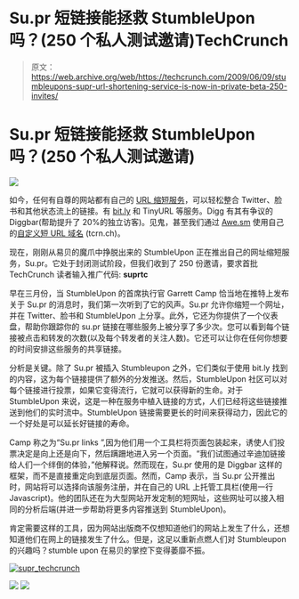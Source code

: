 # Su.pr 短链接能拯救 StumbleUpon 吗？(250 个私人测试邀请)TechCrunch

> 原文：<https://web.archive.org/web/https://techcrunch.com/2009/06/09/stumbleupons-supr-url-shortening-service-is-now-in-private-beta-250-invites/>

# Su.pr 短链接能拯救 StumbleUpon 吗？(250 个私人测试邀请)

![](img/39607858a81fdfe618f90f71e2b62525.png)

如今，任何有自尊的网站都有自己的 [URL 缩短服务](https://web.archive.org/web/20220928014746/http://www.beta.techcrunch.com/2009/04/06/are-url-shorteners-a-necessary-evil-or-just-evil/)，可以轻松整合 Twitter、脸书和其他状态流上的链接。有 [bit.ly](https://web.archive.org/web/20220928014746/http://bit.ly/) 和 TinyURL 等服务。Digg 有其有争议的 Diggbar(帮助提升了 20%的独立访客)。见鬼，甚至我们通过 [Awe.sm](https://web.archive.org/web/20220928014746/http://totally.awe.sm/) 使用自己的[自定义短 URL 域名](https://web.archive.org/web/20220928014746/http://www.beta.techcrunch.com/2009/05/04/its-awesm-create-a-powerful-custom-url-shortener-for-your-own-domain/) (tcrn.ch)。

现在，刚刚从易贝的魔爪中挣脱出来的 StumbleUpon 正在推出自己的网址缩短服务，Su.pr。它处于封闭测试阶段，但我们收到了 250 份邀请，要求首批 TechCrunch 读者输入推广代码: **suprtc**

早在三月份，当 StumbleUpon 的首席执行官 Garrett Camp 恰当地在推特上发布关于 Su.pr 的消息时，我们第一次听到了它的风声。Su.pr 允许你缩短一个网址，并在 Twitter、脸书和 StumbleUpon 上分享。此外，它还为你提供了一个仪表盘，帮助你跟踪你的 su.pr 链接在哪些服务上被分享了多少次。您可以看到每个链接被点击和转发的次数(以及每个转发者的关注人数)。它还可以让你在任何你想要的时间安排这些服务的共享链接。

分析是关键。除了 Su.pr 被插入 Stumbleupon 之外，它们类似于使用 bit.ly 找到的内容，这为每个链接提供了额外的分发推送。然后，StumbleUpon 社区可以对每个链接进行投票，如果它变得流行，它就可以获得新的生命。对于 StumbleUpon 来说，这是一种在服务中植入链接的方式，人们已经将这些链接推送到他们的实时流中。StumbleUpon 链接需要更长的时间来获得动力，因此它的一个好处是可以延长好链接的寿命。

Camp 称之为“Su.pr links ”,因为他们用一个工具栏将页面包装起来，诱使人们投票决定是向上还是向下，然后蹒跚地进入另一个页面。“我们试图通过辛迪加链接给人们一个绊倒的体验，”他解释说。然而现在，Su.pr 使用的是 Diggbar 这样的框架，而不是直接重定向到底层页面。然而，Camp 表示，当 Su.pr 公开推出时，网站将可以选择向该服务注册，并在自己的 URL 上托管工具栏(使用一行 Javascript)。他的团队还在为大型网站开发定制的短网址，这些网址可以接入相同的分析后端(并进一步帮助将更多内容推送到 StumbleUpon)。

肯定需要这样的工具，因为网站出版商不仅想知道他们的网站上发生了什么，还想知道他们在网上的链接发生了什么。但是，这足以重新点燃人们对 Stumbleupon 的兴趣吗？stumble upon 在易贝的掌控下变得萎靡不振。

[![supr_techcrunch](img/7eb148ef16209d5ed11024b439df7dd6.png "supr_techcrunch")](https://web.archive.org/web/20220928014746/https://beta.techcrunch.com/wp-content/uploads/2009/06/supr_techcrunch.png)

![](img/76b4675662aad3560d25b1a8b36a73b7.png)
![](img/933a63d54fa5f0ea319506892d393967.png)